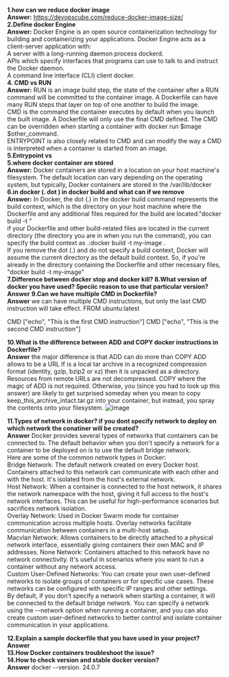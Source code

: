**1.how can we reduce docker image**   
**Answer:**    https://devopscube.com/reduce-docker-image-size/   
**2.Define docker Engine**   
**Answer:**  Docker Engine is an open source containerization technology for building and containerizing your applications. Docker Engine acts as a client-server application with:    
A server with a long-running daemon process dockerd.   
APIs which specify interfaces that programs can use to talk to and instruct the Docker daemon.   
A command line interface (CLI) client docker.   
**4. CMD vs RUN**  
**Answer:**  RUN is an image build step, the state of the container after a RUN command will be committed to the container image. A Dockerfile can have many RUN steps that layer on top of one another to build the image.   
CMD is the command the container executes by default when you launch the built image. A Dockerfile will only use the final CMD defined. The CMD can be overridden when starting a container with docker run $image $other_command.   
ENTRYPOINT is also closely related to CMD and can modify the way a CMD is interpreted when a container is started from an image.   
**5.Entrypoint vs    
5.where docker container are stored**  
**Answer:**  Docker containers are stored in a location on your host machine's filesystem. The default location can vary depending on the operating system, but typically, Docker containers are stored in the /var/lib/docker     
**6.in docker (. dot ) in docker build and what can if we remove  
Answer:** In Docker, the dot (.) in the docker build command represents the build context, which is the directory on your host machine where the Dockerfile and any additional files required for the build are located."docker build -t <image-name> <build-context>"   
 if your Dockerfile and other build-related files are located in the current directory (the directory you are in when you run the command), you can specify the build context as .:docker build -t my-image .   
 If you remove the dot (.) and do not specify a build context, Docker will assume the current directory as the default build context. So, if you're already in the directory containing the Dockerfile and other necessary files, "docker build -t my-image"   
**7.Difference between docker stop and docker kill? 8.What version of docker you have used? Speciic reason to use that particular version?  
Answer**
**9.Can we have multiple CMD in Dockerfile?  
Answer** we can have multiple CMD instructions, but only the last CMD instruction will take effect. 
FROM ubuntu:latest

CMD ["echo", "This is the first CMD instruction"]
CMD ["echo", "This is the second CMD instruction"]

**10.What is the difference between ADD and COPY docker instructions in Dockerfile?  
Answer** the major difference is that ADD can do more than COPY 
ADD allows <src> to be a URL 
If is a local tar archive in a recognized compression format (identity, gzip, bzip2 or xz) then it is unpacked as a directory. Resources from remote URLs are not decompressed. 
COPY where the magic of ADD is not required. Otherwise, you (since you had to look up this answer) are likely to get surprised someday when you mean to copy keep_this_archive_intact.tar.gz into your container, but instead, you spray the contents onto your filesystem. 
![image](https://github.com/kln12/Interview_questions/assets/58560303/6e6f5a1e-a7e7-4516-b1c2-17643f5d800a)

**11.Types of network in docker? if you dont specify network to deploy on which network the conatiner will be created?  
Answer** Docker provides several types of networks that containers can be connected to. The default behavior when you don't specify a network for a container to be deployed on is to use the default bridge network.   
Here are some of the common network types in Docker:   
Bridge Network: The default network created on every Docker host. Containers attached to this network can communicate with each other and with the host. It's isolated from the host's external network.   
Host Network: When a container is connected to the host network, it shares the network namespace with the host, giving it full access to the host's network interfaces. This can be useful for high-performance scenarios but sacrifices network isolation.   
Overlay Network: Used in Docker Swarm mode for container communication across multiple hosts. Overlay networks facilitate communication between containers in a multi-host setup.   
Macvlan Network: Allows containers to be directly attached to a physical network interface, essentially giving containers their own MAC and IP addresses. 
None Network: Containers attached to this network have no network connectivity. It's useful in scenarios where you want to run a container without any network access.   
Custom User-Defined Networks: You can create your own user-defined networks to isolate groups of containers or for specific use cases. These networks can be configured with specific IP ranges and other settings.   
By default, if you don't specify a network when starting a container, it will be connected to the default bridge network. You can specify a network using the --network option when running a container, and you can also create custom user-defined networks to better control and isolate container communication in your applications. 

**12.Explain a sample dockerfile that you have used in your project?  
Answer**  
**13.How Docker containers troubleshoot the issue?**  
**14.How to check version and stable docker version?  
Answer** docker --version. 24.0.7

